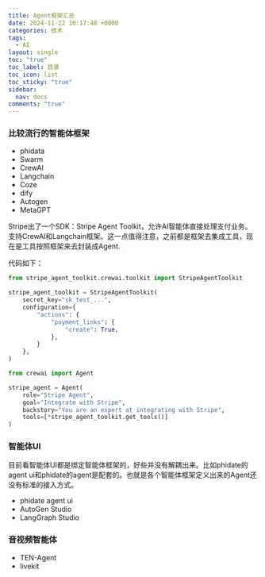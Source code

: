 ```yaml
---
title: Agent框架汇总
date: 2024-11-22 10:17:48 +0800
categories: 技术
tags:
  - AI
layout: single
toc: "true"
toc_label: 目录
toc_icon: list
toc_sticky: "true"
sidebar:
  nav: docs
comments: "true"
---
```

 ### 比较流行的智能体框架

- phidata
- Swarm
- CrewAI
- Langchain
- Coze
- dify 
- Autogen
- MetaGPT

Stripe出了一个SDK：Stripe Agent Toolkit，允许AI智能体直接处理支付业务。支持CrewAI和Langchain框架。这一点值得注意，之前都是框架去集成工具，现在是工具按照框架来去封装成Agent.

代码如下：

``` python
from stripe_agent_toolkit.crewai.toolkit import StripeAgentToolkit

stripe_agent_toolkit = StripeAgentToolkit(
    secret_key="sk_test_...",
    configuration={
        "actions": {
            "payment_links": {
                "create": True,
            },
        }
    },
)

from crewai import Agent

stripe_agent = Agent(
    role="Stripe Agent",
    goal="Integrate with Stripe",
    backstory="You are an expert at integrating with Stripe",
    tools=[*stripe_agent_toolkit.get_tools()]
)
```

### 智能体UI 
目前看智能体UI都是绑定智能体框架的，好些并没有解耦出来。比如phidate的agent ui和phidate的agent是配套的。也就是各个智能体框架定义出来的Agent还没有标准的接入方式。

- phidate agent ui
- AutoGen Studio
- LangGraph Studio

### 音视频智能体

- TEN-Agent
- livekit